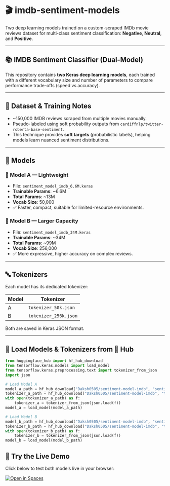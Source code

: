 # 🎬 imdb-sentiment-models

Two deep learning models trained on a custom-scraped IMDb movie reviews dataset for multi-class sentiment classification: **Negative**, **Neutral**, and **Positive**.

---

## 📚 IMDB Sentiment Classifier (Dual-Model)

This repository contains **two Keras deep learning models**, each trained with a different vocabulary size and number of parameters to compare performance trade-offs (speed vs accuracy).

---

## 📂 Dataset & Training Notes

- ~150,000 IMDB reviews scraped from multiple movies manually.
- Pseudo-labeled using soft probability outputs from `cardiffnlp/twitter-roberta-base-sentiment`.
- This technique provides **soft targets** (probabilistic labels), helping models learn nuanced sentiment distributions.

---

## 🧠 Models

### 🔹 Model A — Lightweight
- File: `sentiment_model_imdb_6.6M.keras`  
- **Trainable Params**: ~6.6M  
- **Total Params**: ~13M  
- **Vocab Size**: 50,000  
- ✅ Faster, compact, suitable for limited-resource environments.

### 🔸 Model B — Larger Capacity
- File: `sentiment_model_imdb_34M.keras`  
- **Trainable Params**: ~34M  
- **Total Params**: ~99M  
- **Vocab Size**: 256,000  
- ✅ More expressive, higher accuracy on complex reviews.

---

## 🔤 Tokenizers

Each model has its dedicated tokenizer:

| Model | Tokenizer |
|-------|-----------|
| A     | `tokenizer_50k.json` |
| B     | `tokenizer_256k.json` |

Both are saved in Keras JSON format.

---

## 🧪 Load Models & Tokenizers from 🤗 Hub

```python
from huggingface_hub import hf_hub_download
from tensorflow.keras.models import load_model
from tensorflow.keras.preprocessing.text import tokenizer_from_json
import json

# Load Model A
model_a_path = hf_hub_download("Daksh0505/sentiment-model-imdb", "sentiment_model_imdb_6.6M.keras")
tokenizer_a_path = hf_hub_download("Daksh0505/sentiment-model-imdb", "tokenizer_50k.json")
with open(tokenizer_a_path) as f:
    tokenizer_a = tokenizer_from_json(json.load(f))
model_a = load_model(model_a_path)

# Load Model B
model_b_path = hf_hub_download("Daksh0505/sentiment-model-imdb", "sentiment_model_imdb_34M.keras")
tokenizer_b_path = hf_hub_download("Daksh0505/sentiment-model-imdb", "tokenizer_256k.json")
with open(tokenizer_b_path) as f:
    tokenizer_b = tokenizer_from_json(json.load(f))
model_b = load_model(model_b_path)
```

## 🚀 Try the Live Demo

Click below to test both models live in your browser:

[![Open in Spaces](https://img.shields.io/badge/🤗%20Hugging%20Face-Sentiment%20Demo-blue?logo=streamlit&style=for-the-badge)](https://huggingface.co/spaces/Daksh0505/sentiment-model-comparison)
